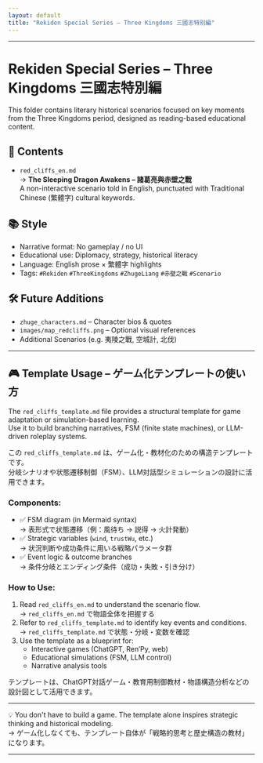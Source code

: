 ```yaml
---
layout: default
title: "Rekiden Special Series – Three Kingdoms 三國志特別編"
---
```

    
---

# Rekiden Special Series – Three Kingdoms 三國志特別編

This folder contains literary historical scenarios focused on key moments from the Three Kingdoms period, designed as reading-based educational content.

## 📖 Contents

- `red_cliffs_en.md`  
  → **The Sleeping Dragon Awakens – 諸葛亮與赤壁之戰**  
  A non-interactive scenario told in English, punctuated with Traditional Chinese (繁體字) cultural keywords.  

## 📚 Style

- Narrative format: No gameplay / no UI
- Educational use: Diplomacy, strategy, historical literacy
- Language: English prose × 繁體字 highlights
- Tags: `#Rekiden` `#ThreeKingdoms` `#ZhugeLiang` `#赤壁之戰` `#Scenario`

## 🛠️ Future Additions

- `zhuge_characters.md` – Character bios & quotes  
- `images/map_redcliffs.png` – Optional visual references  
- Additional Scenarios (e.g. 夷陵之戰, 空城計, 北伐)

---

## 🎮 Template Usage – ゲーム化テンプレートの使い方

The `red_cliffs_template.md` file provides a structural template for game adaptation or simulation-based learning.  
Use it to build branching narratives, FSM (finite state machines), or LLM-driven roleplay systems.

この `red_cliffs_template.md` は、ゲーム化・教材化のための構造テンプレートです。  
分岐シナリオや状態遷移制御（FSM）、LLM対話型シミュレーションの設計に活用できます。

### Components:

- ✅ FSM diagram (in Mermaid syntax)  
  → 表形式で状態遷移（例：風待ち → 説得 → 火計発動）
- ✅ Strategic variables (`wind`, `trustWu`, etc.)  
  → 状況判断や成功条件に用いる戦略パラメータ群
- ✅ Event logic & outcome branches  
  → 条件分岐とエンディング条件（成功・失敗・引き分け）

### How to Use:

1. Read `red_cliffs_en.md` to understand the scenario flow.  
   → `red_cliffs_en.md` で物語全体を把握する
2. Refer to `red_cliffs_template.md` to identify key events and conditions.  
   → `red_cliffs_template.md` で状態・分岐・変数を確認
3. Use the template as a blueprint for:
   - Interactive games (ChatGPT, Ren’Py, web)
   - Educational simulations (FSM, LLM control)
   - Narrative analysis tools

テンプレートは、ChatGPT対話ゲーム・教育用制御教材・物語構造分析などの設計図として活用できます。

---

💡 You don't have to build a game. The template alone inspires strategic thinking and historical modeling.  
→ ゲーム化しなくても、テンプレート自体が「戦略的思考と歴史構造の教材」になります。

---
